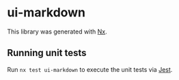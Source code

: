 # ui-markdown

This library was generated with [Nx](https://nx.dev).

## Running unit tests

Run `nx test ui-markdown` to execute the unit tests via [Jest](https://jestjs.io).
